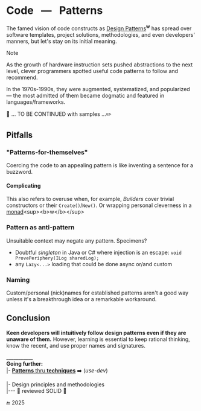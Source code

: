 # Code&nbsp;&nbsp; &mdash; &nbsp;&nbsp;Patterns

The famed vision of code constructs as [Design Patterns](https://en.wikipedia.org/wiki/Design_Patterns)<sup><b>w</b></sup> has spread over software templates, project solutions, methodologies, and even developers' manners, but let's stay on its initial meaning.

> [!NOTE]
> As the growth of hardware instruction sets pushed abstractions to the next level, clever programmers spotted useful code patterns to follow and recommend.
> 
> In the 1970s-1990s, they were augmented, systematized, and popularized &mdash; the most admitted of them became dogmatic and featured in languages/frameworks.

:construction: ... TO BE CONTINUED with samples ...:pencil2:

## Pitfalls

### "Patterns-for-themselves"

Coercing the code to an appealing pattern is like inventing a sentence for a buzzword. 

#### Complicating

This also refers to overuse when, for example,  _Builders_ cover trivial constructors or their  `Create()`/`New()`. Or wrapping personal cleverness in a [monad](https://en.wikipedia.org/wiki/Monad_(functional_programming))<sup><b>w</b></sup>

### Pattern as anti-pattern

Unsuitable context may negate any pattern. Specimens? 

- Doubtful _singleton_ in Java or C# where injection is an escape: `void ProvePeriphery(ILog sharedLog);`
- any `Lazy<...>` loading that could be done async or/and custom

### Naming

Custom/personal (nick)names for established patterns aren't a good way unless it's a breakthrough idea or a remarkable workaround.

## Conclusion

**Keen developers will intuitively follow design patterns even if they are unaware of them.** However, learning is essential to keep rational thinking, know the recent, and use proper names and signatures.

\___________\
**Going further:**\
|- [**Patterns** thru **techniques**](https://github.com/Kyriosity/use-dev/tree/main/README+/techniques) ➡️ (_use-dev_)

|- Design principles and methodologies\
|--- 🚧 reviewed SOLID 🚧

🔚 2025
